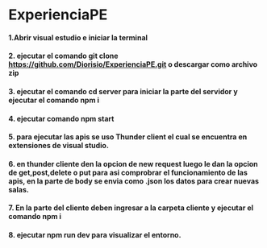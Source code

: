 # ExperienciaPE

#### 1.Abrir visual estudio e iniciar la terminal 
#### 2. ejecutar el comando git clone https://github.com/Diorisio/ExperienciaPE.git o descargar como archivo zip
#### 3. ejecutar el comando cd server para iniciar la parte del servidor y ejecutar el comando npm i
#### 4. ejecutar comando npm start
#### 5. para ejecutar las apis se uso Thunder client el cual se encuentra en extensiones de visual studio.
#### 6. en thunder cliente den la opcion de new request luego le dan la opcion de get,post,delete o put para asi comprobrar el funcionamiento de las apis, en la parte de body se envia como .json los datos para crear nuevas salas.
#### 7. En la parte del cliente deben ingresar a la carpeta cliente y ejecutar el comando npm i
#### 8. ejecutar  npm run dev para visualizar el entorno.

